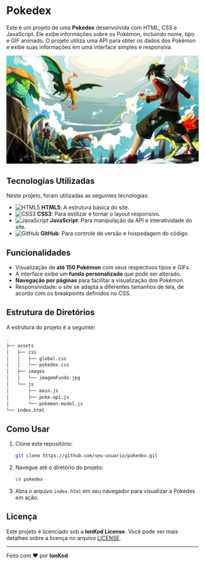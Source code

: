 


# Pokedex

Este é um projeto de uma **Pokedex** desenvolvida com HTML, CSS e JavaScript. Ele exibe informações sobre os Pokémon, incluindo nome, tipo e GIF animado. O projeto utiliza uma API para obter os dados dos Pokémon e exibe suas informações em uma interface simples e responsiva.

![Imagem de fundo](assets/images/imagemFundo.jpg)

## Tecnologias Utilizadas

Neste projeto, foram utilizadas as seguintes tecnologias:

- ![HTML5](https://img.shields.io/badge/HTML5-E34F26?style=for-the-badge&logo=html5&logoColor=white) **HTML5**: A estrutura básica do site.
- ![CSS3](https://img.shields.io/badge/CSS3-1572B6?style=for-the-badge&logo=css3&logoColor=white) **CSS3**: Para estilizar e tornar o layout responsivo.
- ![JavaScript](https://img.shields.io/badge/JavaScript-F7DF1E?style=for-the-badge&logo=javascript&logoColor=black) **JavaScript**: Para manipulação da API e interatividade do site.
- ![GitHub](https://img.shields.io/badge/GitHub-181717?style=for-the-badge&logo=github&logoColor=white) **GitHub**: Para controle de versão e hospedagem do código.

## Funcionalidades

- Visualização de **até 150 Pokémon** com seus respectivos tipos e GIFs.
- A interface exibe um **fundo personalizado** que pode ser alterado.
- **Navegação por páginas** para facilitar a visualização dos Pokémon.
- Responsividade: o site se adapta a diferentes tamanhos de tela, de acordo com os breakpoints definidos no CSS.

## Estrutura de Diretórios

A estrutura do projeto é a seguinte:

```bash
.
├── assets
│   ├── css
│   │   ├── global.css
│   │   └── pokedex.css
│   ├── images
│   │   └── imagemFundo.jpg
│   └── js
│       ├── main.js
│       ├── poke-api.js
│       └── pokemon-model.js
└── index.html
```

## Como Usar

1. Clone este repositório:

   ```bash
   git clone https://github.com/seu-usuario/pokedex.git
   ```

2. Navegue até o diretório do projeto:

   ```bash
   cd pokedex
   ```

3. Abra o arquivo `index.html` em seu navegador para visualizar a Pokedex em ação.

## Licença

Este projeto é licenciado sob a **IonKod License**. Você pode ver mais detalhes sobre a licença no arquivo [LICENSE](LICENSE).

---

Feito com ❤️ por **IonKod**
